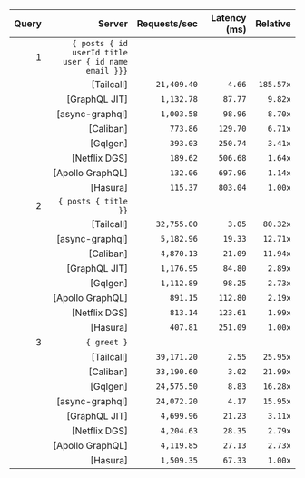 <!-- PERFORMANCE_RESULTS_START -->

| Query | Server | Requests/sec | Latency (ms) | Relative |
|-------:|--------:|--------------:|--------------:|---------:|
| 1 | `{ posts { id userId title user { id name email }}}` |
|| [Tailcall] | `21,409.40` | `4.66` | `185.57x` |
|| [GraphQL JIT] | `1,132.78` | `87.77` | `9.82x` |
|| [async-graphql] | `1,003.58` | `98.96` | `8.70x` |
|| [Caliban] | `773.86` | `129.70` | `6.71x` |
|| [Gqlgen] | `393.03` | `250.74` | `3.41x` |
|| [Netflix DGS] | `189.62` | `506.68` | `1.64x` |
|| [Apollo GraphQL] | `132.06` | `697.96` | `1.14x` |
|| [Hasura] | `115.37` | `803.04` | `1.00x` |
| 2 | `{ posts { title }}` |
|| [Tailcall] | `32,755.00` | `3.05` | `80.32x` |
|| [async-graphql] | `5,182.96` | `19.33` | `12.71x` |
|| [Caliban] | `4,870.13` | `21.09` | `11.94x` |
|| [GraphQL JIT] | `1,176.95` | `84.80` | `2.89x` |
|| [Gqlgen] | `1,112.89` | `98.25` | `2.73x` |
|| [Apollo GraphQL] | `891.15` | `112.80` | `2.19x` |
|| [Netflix DGS] | `813.14` | `123.61` | `1.99x` |
|| [Hasura] | `407.81` | `251.09` | `1.00x` |
| 3 | `{ greet }` |
|| [Tailcall] | `39,171.20` | `2.55` | `25.95x` |
|| [Caliban] | `33,190.60` | `3.02` | `21.99x` |
|| [Gqlgen] | `24,575.50` | `8.83` | `16.28x` |
|| [async-graphql] | `24,072.20` | `4.17` | `15.95x` |
|| [GraphQL JIT] | `4,699.96` | `21.23` | `3.11x` |
|| [Netflix DGS] | `4,204.63` | `28.35` | `2.79x` |
|| [Apollo GraphQL] | `4,119.85` | `27.13` | `2.73x` |
|| [Hasura] | `1,509.35` | `67.33` | `1.00x` |

<!-- PERFORMANCE_RESULTS_END -->
